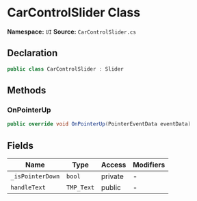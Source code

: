# CarControlSlider Class

**Namespace:** `UI`
**Source:** `CarControlSlider.cs`

## Declaration

```csharp
public class CarControlSlider : Slider
```

## Methods

### OnPointerUp

```csharp
public override void OnPointerUp(PointerEventData eventData)
```

## Fields

| Name | Type | Access | Modifiers |
|------|------|--------|-----------|
| `_isPointerDown` | `bool` | private | - |
| `handleText` | `TMP_Text` | public | - |

